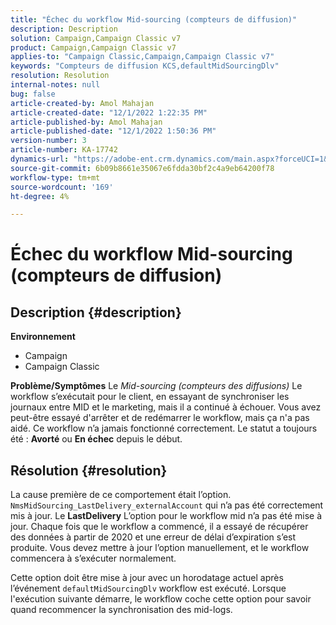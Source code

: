 ```yaml
---
title: "Échec du workflow Mid-sourcing (compteurs de diffusion)"
description: Description
solution: Campaign,Campaign Classic v7
product: Campaign,Campaign Classic v7
applies-to: "Campaign Classic,Campaign,Campaign Classic v7"
keywords: "Compteurs de diffusion KCS,defaultMidSourcingDlv"
resolution: Resolution
internal-notes: null
bug: false
article-created-by: Amol Mahajan
article-created-date: "12/1/2022 1:22:35 PM"
article-published-by: Amol Mahajan
article-published-date: "12/1/2022 1:50:36 PM"
version-number: 3
article-number: KA-17742
dynamics-url: "https://adobe-ent.crm.dynamics.com/main.aspx?forceUCI=1&pagetype=entityrecord&etn=knowledgearticle&id=79e72335-7b71-ed11-9561-6045bd006793"
source-git-commit: 6b09b8661e35067e6fdda30bf2c4a9eb64200f78
workflow-type: tm+mt
source-wordcount: '169'
ht-degree: 4%

---
```


# Échec du workflow Mid-sourcing (compteurs de diffusion)

## Description {#description}

<b>Environnement</b>
- Campaign
- Campaign Classic



<b>Problème/Symptômes</b>
Le *Mid-sourcing (compteurs des diffusions)* Le workflow s’exécutait pour le client, en essayant de synchroniser les journaux entre MID et le marketing, mais il a continué à échouer. Vous avez peut-être essayé d&#39;arrêter et de redémarrer le workflow, mais ça n&#39;a pas aidé. Ce workflow n’a jamais fonctionné correctement. Le statut a toujours été : <b>Avorté</b> ou <b>En échec</b> depuis le début.


## Résolution {#resolution}


La cause première de ce comportement était l’option. `NmsMidSourcing_LastDelivery_externalAccount` qui n’a pas été correctement mis à jour. Le <b>LastDelivery</b> L’option pour le workflow mid n’a pas été mise à jour. Chaque fois que le workflow a commencé, il a essayé de récupérer des données à partir de 2020 et une erreur de délai d’expiration s’est produite. Vous devez mettre à jour l’option manuellement, et le workflow commencera à s’exécuter normalement.

Cette option doit être mise à jour avec un horodatage actuel après l’événement `defaultMidSourcingDlv` workflow est exécuté. Lorsque l&#39;exécution suivante démarre, le workflow coche cette option pour savoir quand recommencer la synchronisation des mid-logs.
